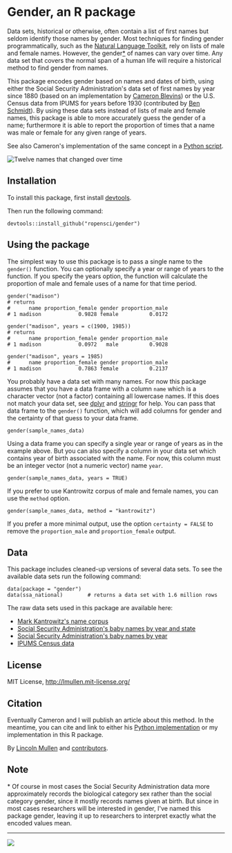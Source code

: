 # Gender, an R package

Data sets, historical or otherwise, often contain a list of first names
but seldom identify those names by gender. Most techniques for finding
gender programmatically, such as the [Natural Language Toolkit][], rely
on lists of male and female names. However, the gender[\*][] of names
can vary over time. Any data set that covers the normal span of a human
life will require a historical method to find gender from names.

This package encodes gender based on names and dates of birth, using
either the Social Security Administration's data set of first names by
year since 1880 (based on an implementation by [Cameron Blevins][]) or
the U.S. Census data from IPUMS for years before 1930 (contributed by
[Ben Schmidt][]). By using these data sets instead of lists of male and
female names, this package is able to more accurately guess the gender
of a name; furthermore it is able to report the proportion of times that
a name was male or female for any given range of years.

See also Cameron's implementation of the same concept in a [Python
script][].

![Twelve names that changed over time][]

## Installation

To install this package, first install [devtools][].

Then run the following command:

    devtools::install_github("ropensci/gender")

## Using the package

The simplest way to use this package is to pass a single name to the
`gender()` function. You can optionally specify a year or range of years
to the function. If you specify the years option, the function will
calculate the proportion of male and female uses of a name for that time
period.

    gender("madison")
    # returns
    #      name proportion_female gender proportion_male
    # 1 madison            0.9828 female          0.0172

    gender("madison", years = c(1900, 1985))
    # returns
    #      name proportion_female gender proportion_male
    # 1 madison            0.0972   male          0.9028

    gender("madison", years = 1985)
    #      name proportion_female gender proportion_male
    # 1 madison            0.7863 female          0.2137

You probably have a data set with many names. For now this package
assumes that you have a data frame with a column `name` which is a
character vector (not a factor) containing all lowercase names. If this
does not match your data set, see [dplyr][] and [stringr][] for help.
You can pass that data frame to the `gender()` function, which will add
columns for gender and the certainty of that guess to your data frame.

    gender(sample_names_data)

Using a data frame you can specify a single year or range of years as in
the example above. But you can also specify a column in your data set
which contains year of birth associated with the name. For now, this
column must be an integer vector (not a numeric vector) name `year`.

    gender(sample_names_data, years = TRUE)

If you prefer to use Kantrowitz corpus of male and female names, you can
use the `method` option.

    gender(sample_names_data, method = "kantrowitz")

If you prefer a more minimal output, use the option `certainty = FALSE`
to remove the `proportion_male` and `proportion_female` output.

## Data

This package includes cleaned-up versions of several data sets. To see
the available data sets run the following command:

    data(package = "gender")
    data(ssa_national)        # returns a data set with 1.6 million rows

The raw data sets used in this package are available here:

-   [Mark Kantrowitz's name corpus][]
-   [Social Security Administration's baby names by year and state][]
-   [Social Security Administration's baby names by year][]
-   [IPUMS Census data][]

## License

MIT License, <http://lmullen.mit-license.org/>

## Citation

Eventually Cameron and I will publish an article about this method. In
the meantime, you can cite and link to either his [Python
implementation][Python script] or my implementation in this R package.

By [Lincoln Mullen][] and [contributors][].

## Note

<a name="gender-vs-sex"></a>\* Of course in most cases the Social
Security Administration data more approximately records the biological
category sex rather than the social category gender, since it mostly
records names given at birth. But since in most cases researchers will
be interested in gender, I've named this package gender, leaving it up
to researchers to interpret exactly what the encoded values mean.


---

[![](http://ropensci.org/public_images/github_footer.png)](http://ropensci.org)

  [Natural Language Toolkit]: http://www.nltk.org/
  [\*]: #gender-vs-sex
  [Cameron Blevins]: http://www.cameronblevins.org/
  [Ben Schmidt]: http://benschmidt.org/
  [Python script]: https://github.com/cblevins/Gender-ID-By-Time
  [Twelve names that changed over time]: https://raw.github.com/lmullen/gender/master/changing-names.png
  [devtools]: https://github.com/hadley/devtools
  [dplyr]: https://github.com/hadley/dplyr
  [stringr]: https://github.com/hadley/stringr
  [Mark Kantrowitz's name corpus]: http://www.cs.cmu.edu/afs/cs/project/ai-repository/ai/areas/nlp/corpora/names/0.html
  [Social Security Administration's baby names by year and state]: http://catalog.data.gov/dataset/baby-names-from-social-security-card-applications-data-by-state-and-district-of-
  [Social Security Administration's baby names by year]: http://catalog.data.gov/dataset/baby-names-from-social-security-card-applications-national-level-data
  [IPUMS Census data]: https://usa.ipums.org/
  [Lincoln Mullen]: http://lincolnmullen.com
  [contributors]: https://github.com/ropensci/gender/graphs/contributors

